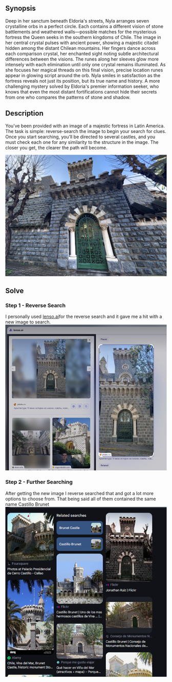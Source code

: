 ## Synopsis

Deep in her sanctum beneath Eldoria's streets, Nyla arranges seven crystalline orbs in a perfect circle. Each contains a different vision of stone battlements and weathered walls—possible matches for the mysterious fortress the Queen seeks in the southern kingdoms of Chile. The image in her central crystal pulses with ancient power, showing a majestic citadel hidden among the distant Chilean mountains. Her fingers dance across each comparison crystal, her enchanted sight noting subtle architectural differences between the visions. The runes along her sleeves glow more intensely with each elimination until only one crystal remains illuminated. As she focuses her magical threads on this final vision, precise location runes appear in glowing script around the orb. Nyla smiles in satisfaction as the fortress reveals not just its position, but its true name and history. A more challenging mystery solved by Eldoria's premier information seeker, who knows that even the most distant fortifications cannot hide their secrets from one who compares the patterns of stone and shadow.

## Description

You’ve been provided with an image of a majestic fortress in Latin America. The task is simple: reverse-search the image to begin your search for clues. Once you start searching, you’ll be directed to several castles, and you must check each one for any similarity to the structure in the image. The closer you get, the clearer the path will become.

![](Images/ancientcitadel.png)

## Solve

### Step 1 - Reverse Search 

I personally used [lenso.ai](https://lenso.ai/)for the reverse search and it gave me a hit with a new image to search.
![](Images/Pasted%20image%2020250326212525.png)

### Step 2 - Further Searching

After getting the new image I reverse searched that and got a lot more options to choose from. That being said all of them contained the same name Castillo Brunet
![](Images/Pasted%20image%2020250326212645.png)




